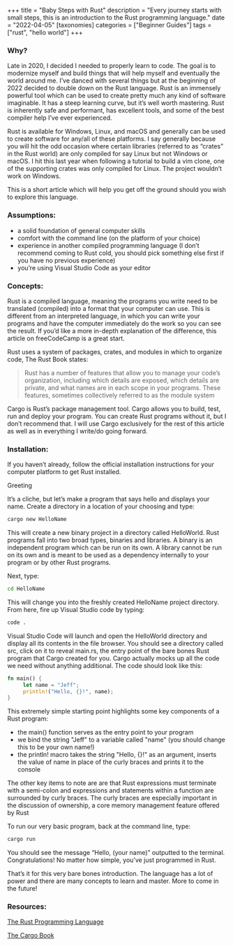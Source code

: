 +++
title = "Baby Steps with Rust"
description = "Every journey starts with small steps, this is an introduction to the Rust programming language."
date = "2022-04-05"
[taxonomies]
categories = ["Beginner Guides"]
tags = ["rust", "hello world"]
+++

### Why?

Late in 2020, I decided I needed to properly learn to code. The goal is to modernize myself and build things that will help myself and eventually the world around me. I’ve danced with several things but at the beginning of 2022 decided to double down on the Rust language. Rust is an immensely powerful tool which can be used to create pretty much any kind of software imaginable. It has a steep learning curve, but it’s well worth mastering. Rust is inherently safe and performant, has excellent tools, and some of the best compiler help I’ve ever experienced.

Rust is available for Windows, Linux, and macOS and generally can be used to create software for any/all of these platforms. I say generally because you will hit the odd occasion where certain libraries (referred to as “crates” in the Rust world) are only compiled for say Linux but not Windows or macOS. I hit this last year when following a tutorial to build a vim clone, one of the supporting crates was only compiled for Linux. The project wouldn’t work on Windows.

This is a short article which will help you get off the ground should you wish to explore this language.

### Assumptions:

- a solid foundation of general computer skills
- comfort with the command line (on the platform of your choice)
- experience in another compiled programming language (I don’t recommend coming to Rust cold, you should pick something else first if you have no previous experience)
- you’re using Visual Studio Code as your editor

### Concepts:

Rust is a compiled language, meaning the programs you write need to be translated (compiled) into a format that your computer can use. This is different from an interpreted language, in which you can write your programs and have the computer immediately do the work so you can see the result. If you’d like a more in-depth explanation of the difference, this article on freeCodeCamp is a great start.

Rust uses a system of packages, crates, and modules in which to organize code, The Rust Book states:

> Rust has a number of features that allow you to manage your code’s organization, including which details are exposed, which details are private, and what names are in each scope in your programs. These features, sometimes collectively referred to as the module system

Cargo is Rust’s package management tool. Cargo allows you to build, test, run and deploy your program. You can create Rust programs without it, but I don’t recommend that. I will use Cargo exclusively for the rest of this article as well as in everything I write/do going forward.

### Installation:

If you haven’t already, follow the official installation instructions for your computer platform to get Rust installed.

Greeting

It’s a cliche, but let’s make a program that says hello and displays your name. Create a directory in a location of your choosing and type:

```bash
cargo new HelloName
```

This will create a new binary project in a directory called HelloWorld. Rust programs fall into two broad types, binaries and libraries. A binary is an independent program which can be run on its own. A library cannot be run on its own and is meant to be used as a dependency internally to your program or by other Rust programs.

Next, type:

```bash
cd HelloName
```

This will change you into the freshly created HelloName project directory. From here, fire up Visual Studio code by typing:

```bash
code .
```

Visual Studio Code will launch and open the HelloWorld directory and display all its contents in the file browser. You should see a directory called src, click on it to reveal main.rs, the entry point of the bare bones Rust program that Cargo created for you. Cargo actually mocks up all the code we need without anything additional. The code should look like this:

```rust
fn main() {
     let name = "Jeff";
     println!("Hello, {}!", name);
}
```

This extremely simple starting point highlights some key components of a Rust program:

- the main() function serves as the entry point to your program
- we bind the string "Jeff" to a variable called "name" (you should change this to be your own name!)
- the println! macro takes the string "Hello, {}!" as an argument, inserts the value of name in place of the curly braces and prints it to the console

The other key items to note are are that Rust expressions must terminate with a semi-colon and expressions and statements within a function are surrounded by curly braces. The curly braces are especially important in the discussion of ownership, a core memory management feature offered by Rust

To run our very basic program, back at the command line, type:

```bash
cargo run
```

You should see the message “Hello, (your name)” outputted to the terminal. Congratulations! No matter how simple, you’ve just programmed in Rust.

That’s it for this very bare bones introduction. The language has a lot of power and there are many concepts to learn and master. More to come in the future!

### Resources:

[The Rust Programming Language](https://doc.rust-lang.org/book/)

[The Cargo Book](https://doc.rust-lang.org/cargo/index.html)